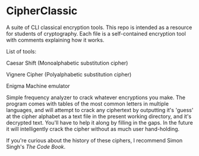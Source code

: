 # CipherClassic
A suite of CLI classical encryption tools. This repo is intended as a resource for students of cryptography. Each file is a self-contained encryption tool with comments explaining how it works.

List of tools:

Caesar Shift (Monoalphabetic substitution cipher)

Vignere Cipher (Polyalphabetic substitution cipher)

Enigma Machine emulator

Simple frequency analyzer to crack whatever encryptions you make. The program comes with tables of the most common letters in multiple languages, and will attempt to crack any ciphertext by outputting it's 'guess' at the cipher alphabet as a text file in the present working directory, and it's decrypted text. You'll have to help it along by filling in the gaps. In the future it will intelligently crack the cipher without as much user hand-holding.

If you're curious about the history of these ciphers, I recommend Simon Singh's *The Code Book*.
